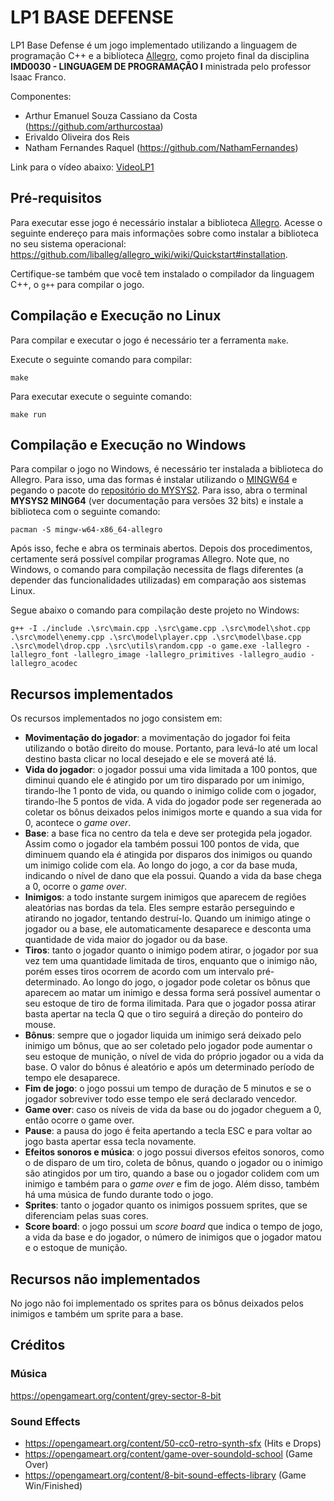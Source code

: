 # LP1 BASE DEFENSE

LP1 Base Defense é um jogo implementado utilizando a linguagem de programação C++ e a biblioteca [Allegro](https://liballeg.org/), como projeto final da disciplina **IMD0030 - LINGUAGEM DE PROGRAMAÇÃO I** ministrada pelo professor Isaac Franco.

Componentes:

- Arthur Emanuel Souza Cassiano da Costa (https://github.com/arthurcostaa)
- Erivaldo Oliveira dos Reis
- Natham Fernandes Raquel (https://github.com/NathamFernandes)

Link para o vídeo abaixo:
[VideoLP1](https://drive.google.com/file/d/1L6u8cbI9IQd00fwh_1d1zEKZ_XOq_Xal/view?usp=sharing)

## Pré-requisitos

Para executar esse jogo é necessário instalar a biblioteca
[Allegro](https://liballeg.org/). Acesse o seguinte endereço para mais
informações sobre como instalar a biblioteca no seu sistema operacional:
https://github.com/liballeg/allegro_wiki/wiki/Quickstart#installation.

Certifique-se também que você tem instalado o compilador da linguagem C++, o `g++` para compilar o jogo.

## Compilação e Execução no Linux

Para compilar e executar o jogo é necessário ter a ferramenta `make`.

Execute o seguinte comando para compilar:

```
make
```

Para executar execute o seguinte comando:

```
make run
```

## Compilação e Execução no Windows

Para compilar o jogo no Windows, é necessário ter instalada a biblioteca do Allegro. Para isso, uma das formas é instalar utilizando o [MINGW64](https://www.freecodecamp.org/news/how-to-install-c-and-cpp-compiler-on-windows/) e pegando o pacote do [repositório do MYSYS2](https://packages.msys2.org/base/mingw-w64-allegro). Para isso, abra o terminal **MYSYS2 MING64** (ver documentação para versões 32 bits) e instale a biblioteca com o seguinte comando:

```
pacman -S mingw-w64-x86_64-allegro
```

Após isso, feche e abra os terminais abertos. Depois dos procedimentos, certamente será possível compilar programas Allegro. Note que, no Windows, o comando para compilação necessita de flags diferentes (a depender das funcionalidades utilizadas) em comparação aos sistemas Linux.

Segue abaixo o comando para compilação deste projeto no Windows:

```
g++ -I ./include .\src\main.cpp .\src\game.cpp .\src\model\shot.cpp .\src\model\enemy.cpp .\src\model\player.cpp .\src\model\base.cpp .\src\model\drop.cpp .\src\utils\random.cpp -o game.exe -lallegro -lallegro_font -lallegro_image -lallegro_primitives -lallegro_audio -lallegro_acodec
```

## Recursos implementados

Os recursos implementados no jogo consistem em:

- **Movimentação do jogador**: a movimentação do jogador foi feita utilizando o botão direito do mouse. Portanto, para levá-lo até um local destino basta clicar no local desejado e ele se moverá até lá.
- **Vida do jogador**: o jogador possui uma vida limitada a 100 pontos, que diminui quando ele é atingido por um tiro disparado por um inimigo, tirando-lhe 1 ponto de vida, ou quando o inimigo colide com o jogador, tirando-lhe 5 pontos de vida. A vida do jogador pode ser regenerada ao coletar os bônus deixados pelos inimigos morte e quando a sua vida for 0, acontece o _game over_.
- **Base**: a base fica no centro da tela e deve ser protegida pela jogador. Assim como o jogador ela também possui 100 pontos de vida, que diminuem quando ela é atingida por disparos dos inimigos ou quando um inimigo colide com ela. Ao longo do jogo, a cor da base muda, indicando o nível de dano que ela possui. Quando a vida da base chega a 0, ocorre o _game over_.
- **Inimigos**: a todo instante surgem inimigos que aparecem de regiões aleatórias nas bordas da tela. Eles sempre estarão perseguindo e atirando no jogador, tentando destruí-lo. Quando um inimigo atinge o jogador ou a base, ele automaticamente desaparece e desconta uma quantidade de vida maior do jogador ou da base.
- **Tiros**: tanto o jogador quanto o inimigo podem atirar, o jogador por sua vez tem uma quantidade limitada de tiros, enquanto que o inimigo não, porém esses tiros ocorrem de acordo com um intervalo pré-determinado. Ao longo do jogo, o jogador pode coletar os bônus que aparecem ao matar um inimigo e dessa forma será possível aumentar o seu estoque de tiro de forma ilimitada. Para que o jogador possa atirar basta apertar na tecla Q que o tiro seguirá a direção do ponteiro do mouse.
- **Bônus**: sempre que o jogador liquida um inimigo será deixado pelo inimigo um bônus, que ao ser coletado pelo jogador pode aumentar o seu estoque de munição, o nível de vida do próprio jogador ou a vida da base. O valor do bônus é aleatório e após um determinado período de tempo ele desaparece.
- **Fim de jogo**: o jogo possui um tempo de duração de 5 minutos e se o jogador sobreviver todo esse tempo ele será declarado vencedor.
- **Game over**: caso os níveis de vida da base ou do jogador cheguem a 0, então ocorre o game over.
- **Pause**: a pausa do jogo é feita apertando a tecla ESC e para voltar ao jogo basta apertar essa tecla novamente.
- **Efeitos sonoros e música**: o jogo possui diversos efeitos sonoros, como o de disparo de um tiro, coleta de bônus, quando o jogador ou o inimigo são atingidos por um tiro, quando a base ou o jogador colidem com um inimigo e também para o _game over_ e fim de jogo. Além disso, também há uma música de fundo durante todo o jogo.
- **Sprites**: tanto o jogador quanto os inimigos possuem sprites, que se diferenciam pelas suas cores.
- **Score board**: o jogo possui um _score board_ que indica o tempo de jogo, a vida da base e do jogador, o número de inimigos que o jogador matou e o estoque de munição.

## Recursos não implementados

No jogo não foi implementado os sprites para os bônus deixados pelos inimigos e também um sprite para a base.

## Créditos

### Música

https://opengameart.org/content/grey-sector-8-bit

### Sound Effects

- https://opengameart.org/content/50-cc0-retro-synth-sfx (Hits e Drops)
- https://opengameart.org/content/game-over-soundold-school (Game Over)
- https://opengameart.org/content/8-bit-sound-effects-library (Game Win/Finished)
